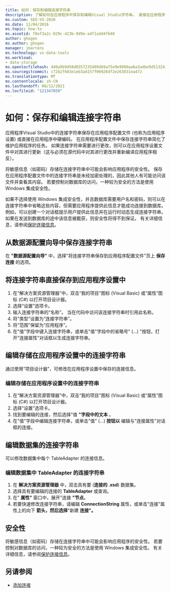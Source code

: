 ```yaml
---
title: 如何：保存和编辑连接字符串
description: 了解如何在应用程序中保存和编辑Visual Studio字符串。 直接在应用程序设置中保存或编辑连接字符串。
ms.custom: SEO-VS-2020
ms.date: 11/04/2016
ms.topic: how-to
ms.assetid: f8ef3a2c-029c-423b-9d9e-a4f1add4f640
author: ghogen
ms.author: ghogen
manager: jmartens
ms.technology: vs-data-tools
ms.workload:
- data-storage
ms.openlocfilehash: 440a9b9458d0357235489d69a75e9e9980aa6a3adbe9d513241455d0af751336
ms.sourcegitcommit: c72b2f603e1eb3a4157f00926df2e263831ea472
ms.translationtype: MT
ms.contentlocale: zh-CN
ms.lasthandoff: 08/12/2021
ms.locfileid: "121347059"
---
```

# <a name="how-to-save-and-edit-connection-strings"></a>如何：保存和编辑连接字符串
应用程序Visual Studio中的连接字符串保存在应用程序配置文件 (也称为应用程序设置) 或直接在应用程序中硬编码。 在应用程序配置文件中保存连接字符串简化了维护应用程序的任务。 如果连接字符串需要进行更改，则可以在应用程序设置文件中对其进行更新（这与必须在源代码中对其进行更改并重新编译应用程序相反）。

将敏感信息（如密码）存储在连接字符串中可能会影响应用程序的安全性。 保存在应用程序配置文件中的连接字符串是未经加密处理的，因此其他人有可能访问该文件并查看其内容。 若要控制对数据库的访问，一种较为安全的方法是使用 Windows 集成安全性。

如果不选择使用 Windows 集成安全性，并且数据库需要用户名和密码，则可以在连接字符串中省略这些内容，但需要应用程序提供此信息才能成功连接到数据库。 例如，可以创建一个对话框提示用户提供此信息并在运行时动态生成连接字符串。 如果在发送到数据库的途中该信息被截获，则安全性将得不到保证。
有关详细信息，请参阅[保护连接信息](/dotnet/framework/data/adonet/protecting-connection-information)。

## <a name="to-save-a-connection-string-from-within-the-data-source-configuration-wizard"></a>从数据源配置向导中保存连接字符串
在 **"数据源配置向导"** 中，选择"将连接字符串保存到应用程序配置文件"页上 **保存连接** 的选项。

## <a name="to-save-a-connection-string-directly-into-application-settings"></a>将连接字符串直接保存到应用程序设置中
1. 在“解决方案资源管理器”中，双击“我的项目”图标 (Visual Basic) 或“属性”图标 (C#) 以打开项目设计器。
1. 选择“设置”选项卡。
1. 输入连接字符串的“名称”。 当在代码中访问该连接字符串时引用此名称。
1. 将“类型”设置为“连接字符串”。
1. 将“范围”保留为“应用程序”。
1. 在"值"字段中键入连接字符串，或单击"值"字段中的省略号" (...) "按钮，打开"连接属性"对话框以生成连接字符串。

## <a name="edit-connection-strings-stored-in-application-settings"></a>编辑存储在应用程序设置中的连接字符串
通过使用“项目设计器”，可修改在应用程序设置中保存的连接信息。

### <a name="to-edit-a-connection-string-stored-in-application-settings"></a>编辑存储在应用程序设置中的连接字符串
1. 在“解决方案资源管理器”中，双击“我的项目”图标 (Visual Basic) 或“属性”图标 (C#) 以打开项目设计器。
1. 选择“设置”选项卡。
1. 找到要编辑的连接，然后选择"值 **"字段中的文本** 。
1. 在"值"字段中编辑连接字符串，或单击"值" (...) **按钮以** 编辑与"连接属性"对话框的连接。 

## <a name="edit-connection-strings-for-datasets"></a>编辑数据集的连接字符串
可以修改数据集中每个 TableAdapter 的连接信息。

### <a name="to-edit-a-connection-string-for-a-tableadapter-in-a-dataset"></a>编辑数据集中 TableAdapter 的连接字符串
1. 在 **解决方案资源管理器** 中，双击具有要 (**连接的 .xsd**) 数据集。
1. 选择具有要编辑的连接的 **TableAdapter** 或查询。
1. 在" **属性"** 窗口中，展开"连接 **"节点**。
1. 若要快速修改连接字符串，请编辑 **ConnectionString** 属性，或单击"连接"属性上的向下 **箭头，然后选择**"新建 **连接"。**

## <a name="security"></a>安全性
将敏感信息（如密码）存储在连接字符串中可能会影响应用程序的安全性。 若要控制对数据库的访问，一种较为安全的方法是使用 Windows 集成安全性。
有关详细信息，请参阅[保护连接信息](/dotnet/framework/data/adonet/protecting-connection-information)。

## <a name="see-also"></a>另请参阅

- [添加连接](../data-tools/add-new-connections.md)
